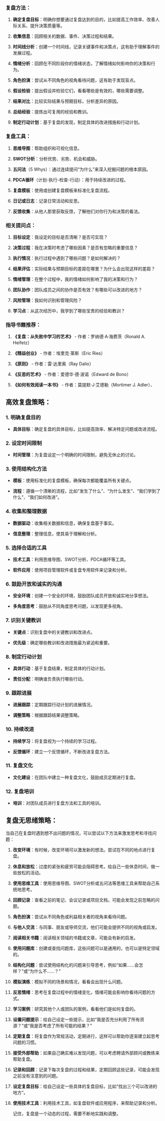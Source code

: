 ### 复盘方法：

1. **确定复盘目标**：明确你想要通过复盘达到的目的，比如提高工作效率、改善人际关系、提升决策质量等。
    
2. **收集信息**：回顾相关的数据、事件、决策过程和结果。
    
3. **时间线分析**：创建一个时间线，记录关键事件和决策点，这有助于理解事件的发展过程。
    
4. **情绪分析**：回顾在不同阶段你的情绪状态，了解情绪如何影响你的决策和行为。
    
5. **角色扮演**：尝试从不同角色的视角看待问题，这有助于发现盲点。
    
6. **假设检验**：提出假设并检验它们，看看哪些是有效的，哪些需要调整。
    
7. **结果对比**：比较实际结果与预期目标，分析差异的原因。
    
8. **总结经验**：提炼出可复用的经验和教训。
    
9. **制定行动计划**：基于复盘的发现，制定具体的改进措施和行动计划。
    

### 复盘工具：

1. **思维导图**：帮助组织和可视化信息。
    
2. **SWOT分析**：分析优势、劣势、机会和威胁。
    
3. **五问法**（5 Whys）：通过连续提问“为什么”来深入挖掘问题的根本原因。
    
4. **PDCA循环**（计划-执行-检查-行动）：用于持续改进的过程。
    
5. **复盘模板**：使用或创建复盘模板来标准化复盘流程。
    
6. **日记或日志**：记录日常活动和反思。
    
7. **反馈收集**：从他人那里获取反馈，了解他们对你行为和决策的看法。
    

### 相关提问点：

1. **目标设定**：我设定的目标是否清晰？是否可实现？
    
2. **决策过程**：我在决策时考虑了哪些因素？是否有忽略的重要信息？
    
3. **执行情况**：执行过程中遇到了哪些问题？是如何解决的？
    
4. **结果评估**：实际结果与预期目标的差距在哪里？为什么会出现这样的差距？
    
5. **情绪管理**：在整个过程中，我的情绪如何影响了我的决策和行为？
    
6. **团队协作**：团队成员之间的协作是否有效？有哪些可以改进的地方？
    
7. **风险管理**：我如何识别和管理风险？
    
8. **学习点**：从这次经历中，我学到了哪些宝贵的经验和教训？
    

### 指导书籍推荐：

1. **《复盘：从失败中学习的艺术》** - 作者：罗纳德·A·海费茨（Ronald A. Heifetz）
    
2. **《精益创业》** - 作者：埃里克·莱斯（Eric Ries）
    
3. **《原则》** - 作者：雷·达里奥（Ray Dalio）
    
4. **《反思的艺术》** - 作者：爱德华·德·波诺（Edward de Bono）
    
5. **《如何有效阅读一本书》** - 作者：莫提默·J·艾德勒（Mortimer J. Adler）、
    

## 高效复盘策略：

### 1. 明确复盘目的

- **具体目标**：确定复盘的具体目标，比如提高效率、解决特定问题或改进流程。
    

### 2. 设定时间限制

- **时间管理**：为复盘设定一个明确的时间限制，避免无休止的讨论。
    

### 3. 使用结构化方法

- **模板**：使用标准化的复盘模板，确保每次都能覆盖所有关键点。
    
- **流程**：遵循一个清晰的流程，比如“发生了什么”、“为什么发生”、“我们学到了什么”、“我们如何改进”。
    

### 4. 收集和整理数据

- **数据驱动**：收集相关数据和信息，确保复盘基于事实。
    
- **信息整理**：整理信息，使其易于理解和分析。
    

### 5. 选择合适的工具

- **技术工具**：利用思维导图、SWOT分析、PDCA循环等工具。
    
- **软件应用**：使用项目管理软件或复盘专用软件来记录和分析。
    

### 6. 鼓励开放和诚实的沟通

- **安全环境**：创建一个安全的环境，鼓励团队成员开放和诚实地分享想法。
    
- **多角度思考**：鼓励从不同角度思考问题，以发现更多视角。
    

### 7. 识别关键教训

- **关键点**：识别复盘中的关键教训和改进点。
    
- **优先级**：确定哪些教训和改进措施最为紧迫和重要。
    

### 8. 制定行动计划

- **具体行动**：基于复盘结果，制定具体的行动计划。
    
- **责任分配**：明确谁负责执行哪些行动。
    

### 9. 跟踪进展

- **进展跟踪**：定期跟踪行动计划的进展情况。
    
- **调整策略**：根据跟踪结果调整策略。
    

### 10. 持续改进

- **持续学习**：将复盘视为一个持续的学习过程。
    
- **反馈循环**：建立一个反馈循环，不断改进复盘方法。
    

### 11. 复盘文化

- **文化建设**：在团队中建立一种复盘文化，鼓励成员定期进行复盘。
    

### 12. 复盘培训

- **培训**：对团队成员进行复盘方法和工具的培训。
    

## 复盘无思绪策略：

当自己在复盘时遇到想不出问题的情况，可以尝试以下方法来激发思考和寻找问题：

1. **改变环境**：有时候，改变环境可以激发新的想法。尝试在不同的地点进行复盘。
    
2. **休息和放松**：过度的紧张和疲劳可能会阻碍思考。给自己一些休息时间，做一些放松的活动。
    
3. **使用思维工具**：使用思维导图、SWOT分析或五问法等思维工具来帮助自己系统地思考。
    
4. **回顾记录**：查看之前的笔记、会议记录或项目文档，可能会发现之前忽略的问题。
    
5. **角色扮演**：尝试从不同角色或利益相关者的视角来看待问题。
    
6. **与他人交流**：与同事、朋友或导师交流，他们可能会提供不同的视角或启发。
    
7. **阅读相关书籍**：阅读相关领域的书籍或文章，可能会有新的启发。
    
8. **使用问题库**：创建或查找问题库，这些问题可以是通用的，也可以是特定领域的。
    
9. **结构化问题**：尝试使用结构化的问题来引导思考，例如“如果……会怎样？”或“为什么不……？”
    
10. **模拟演练**：模拟不同的场景和情况，看看会出现什么问题。
    
11. **反思情绪**：思考在复盘过程中的情绪变化，情绪可能会影响你看待问题的方式。
    
12. **学习案例**：研究其他个人或团队的案例，看看他们是如何复盘的。
    
13. **设置问题提示**：给自己设定一些提示，比如“我是否充分利用了所有资源？”或“我是否考虑了所有可能的结果？”
    
14. **定期复盘**：将复盘作为常规活动，定期进行，这样可以帮助你逐渐建立起思考问题的习惯。
    
15. **接受外部帮助**：如果自己确实难以发现问题，可以考虑聘请外部顾问或教练来帮助复盘。
    
16. **记录和回顾**：记录下每次复盘的过程和结果，定期回顾这些记录，可能会发现之前没有注意到的问题。
    
17. **设定复盘目标**：给自己设定一些具体的复盘目标，比如“找出三个可以改进的地方”。
    
18. **使用技术工具**：利用技术工具，如复盘软件或应用程序，来帮助记录和分析。
    
    记住，复盘是一个动态的过程，需要不断地实践和调整。